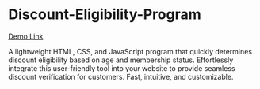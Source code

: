 # Discount-Eligibility-Program
<a href="https://ongie-faith.github.io/Discount-Eligibility-Program/" target="_blank">Demo Link</a>

A lightweight HTML, CSS, and JavaScript program that quickly determines discount eligibility based on age and membership status. Effortlessly integrate this user-friendly tool into your website to provide seamless discount verification for customers. Fast, intuitive, and customizable.
